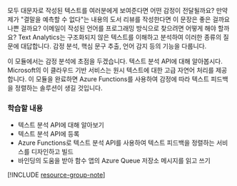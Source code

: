 모두 대문자로 작성된 텍스트를 여러분에게 보여준다면 어떤 감정이 전달될까요? 만약 제가 "결말을 예측할 수 없다"는 내용의 도서 리뷰를 작성한다면 이 문장은 좋은 걸까요 나쁜 걸까요? 이메일이 작성된 언어를 프로그래밍 방식으로 찾으려면 어떻게 해야 할까요? Text Analytics는 구조화되지 않은 텍스트를 이해하고 분석하여 이러한 종류의 질문에 대답합니다. 감정 분석, 핵심 문구 추출, 언어 감지 등의 기능을 다룹니다.  

 이 모듈에서는 감정 분석에 초점을 두겠습니다. 텍스트 분석 API에 대해 알아봅시다. Microsoft의 이 클라우드 기반 서비스는 원시 텍스트에 대한 고급 자연어 처리를 제공합니다. 이 모듈을 완료하면 Azure Functions를 사용하여 감정에 따라 텍스트 피드백을 정렬하는 솔루션이 생길 것입니다.

### <a name="what-youll-learn"></a>학습할 내용

- 텍스트 분석 API에 대해 알아보기
- 텍스트 분석 API에 등록
- Azure Functions로 텍스트 분석 API를 사용하여 텍스트 피드백을 정렬하는 서비스를 디자인하고 빌드
- 바인딩의 도움을 받아 함수 앱의 Azure Queue 저장소 메시지를 읽고 쓰기


[!INCLUDE [resource-group-note](./rg-notice.md)]